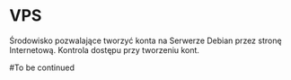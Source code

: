 # VPS
Środowisko pozwalające tworzyć konta na Serwerze Debian przez stronę Internetową. Kontrola dostępu przy tworzeniu kont.

#To be continued

